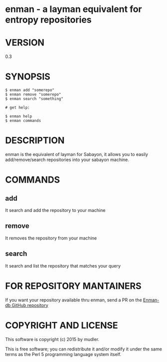 # enman - a layman equivalent for entropy repositories

# VERSION

0.3

# SYNOPSIS

    $ enman add "somerepo"
    $ enman remove "somerepo"
    $ enman search "something"

    # get help:

    $ enman help
    $ enman commands

# DESCRIPTION

enman is the equivalent of layman for Sabayon, it allows you to easily add/remove/search repositories into your sabayon machine.

# COMMANDS

## add
It search and add the repository to your machine

## remove
It removes the repository from your machine

## search
It search and list the repository that matches your query

# FOR REPOSITORY MANTAINERS
If you want your repository available thru enman, send a PR on the [Enman-db GitHub repository](https://github.com/Spike-Pentesting/enman-db)

# COPYRIGHT AND LICENSE

This software is copyright (c) 2015 by mudler.

This is free software; you can redistribute it and/or modify it under
the same terms as the Perl 5 programming language system itself.
